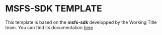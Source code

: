 # MSFS-SDK TEMPLATE

This template is based on the **msfs-sdk** developped by the Working Title team. You can find its documentation [here](https://microsoft.github.io/msfs-avionics-mirror/docs/intro/)
